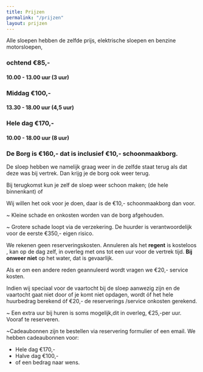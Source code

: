 ```yaml
---
title: Prijzen
permalink: "/prijzen"
layout: prijzen
---
```


Alle sloepen hebben de zelfde prijs, elektrische sloepen en benzine motorsloepen,

### ochtend €85,-

#### 10.00 - 13.00 uur (3 uur)


### Middag €100,-

#### 13.30 - 18.00 uur (4,5 uur)

### Hele dag €170,-

#### 10.00 - 18.00 uur (8 uur)

### De Borg is €160,-  dat is inclusief €10,- schoonmaakborg.

De sloep hebben we namelijk graag weer in de zelfde staat terug als dat deze was bij vertrek. Dan krijg je de borg ook weer terug.

Bij terugkomst kun je zelf de sloep weer schoon maken; (de hele binnenkant)  of

Wij willen het ook  voor je doen, daar is de €10,- schoonmaakborg dan voor.

~ Kleine schade en onkosten worden van de borg afgehouden.

~ Grotere schade loopt via de verzekering.
De huurder is verantwoordelijk voor de eerste €350,- eigen risico.

We rekenen geen reserveringskosten. 
Annuleren als het **regent** is kosteloos , kan op de dag zelf, in overleg met ons tot een uur voor de vertrek tijd. 
**Bij onweer niet** op het water, dat is gevaarlijk.

Als er om een andere reden geannuleerd wordt vragen we €20,- service kosten.

Indien wij speciaal voor de vaartocht bij de sloep aanwezig  zijn en de vaartocht gaat niet door of je komt niet opdagen, wordt óf het hele huurbedrag berekend óf €20,- de reserverings /service onkosten gerekend.

~ Een extra uur bij huren is soms mogelijk,dit in overleg, €25,-per uur.  Vooraf te reserveren.

~Cadeaubonnen zijn te bestellen via reservering formulier of een email.
We hebben cadeaubonnen voor:
- Hele dag €170,-
- Halve dag €100,-
- of een bedrag naar wens.

